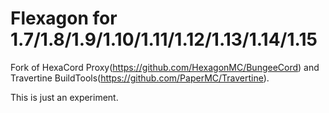 
Flexagon for 1.7/1.8/1.9/1.10/1.11/1.12/1.13/1.14/1.15
==========

Fork of HexaCord Proxy(https://github.com/HexagonMC/BungeeCord) and Travertine BuildTools(https://github.com/PaperMC/Travertine).

This is just an experiment.
